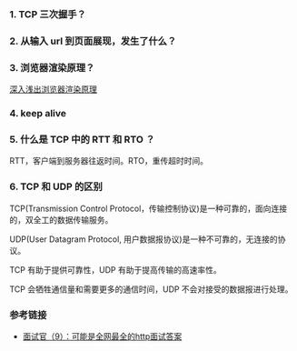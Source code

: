 ### 1. TCP 三次握手？

### 2. 从输入 url 到页面展现，发生了什么？

### 3. 浏览器渲染原理？  
  [深入浅出浏览器渲染原理](https://blog.fundebug.com/2019/01/03/understand-browser-rendering/)

### 4. keep alive

### 5. 什么是 TCP 中的 RTT 和 RTO ？
RTT，客户端到服务器往返时间。RTO，重传超时时间。

### 6. TCP 和 UDP 的区别
TCP(Transmission Control Protocol，传输控制协议)是一种可靠的，面向连接的，双全工的数据传输服务。

UDP(User Datagram Protocol, 用户数据报协议)是一种不可靠的，无连接的协议。

TCP 有助于提供可靠性，UDP 有助于提高传输的高速率性。

TCP 会牺牲通信量和需要更多的通信时间，UDP 不会对接受的数据报进行处理。

### 参考链接
- [面试官（9）：可能是全网最全的http面试答案](https://juejin.im/post/6844903865410650126)